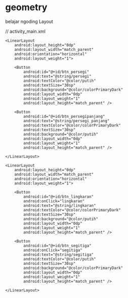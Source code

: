 # geometry
belajar ngoding
Layout

// activity_main.xml
<?xml version="1.0" encoding="utf-8"?>
<LinearLayout xmlns:android="http://schemas.android.com/apk/res/android"
    xmlns:tools="http://schemas.android.com/tools"
    android:layout_width="match_parent"
    android:layout_height="match_parent"
    android:orientation="vertical"
    tools:context="com.bso.android.geometryapp.MainActivity">

    <LinearLayout
        android:layout_height="0dp"
        android:layout_width="match_parent"
        android:orientation="horizontal"
        android:layout_weight="1">

        <Button
            android:id="@+id/btn_persegi"
            android:text="@string/persegi"
            android:textColor="@color/putih"
            android:textSize="30sp"
            android:background="@color/colorPrimaryDark"
            android:layout_width="0dp"
            android:layout_weight="1"
            android:layout_height="match_parent" />

        <Button
            android:id="@+id/btn_persegipanjang"
            android:text="@string/persegi_panjang"
            android:textColor="@color/colorPrimaryDark"
            android:textSize="30sp"
            android:background="@color/putih"
            android:layout_width="0dp"
            android:layout_weight="1"
            android:layout_height="match_parent" />

    </LinearLayout>

    <LinearLayout
        android:layout_height="0dp"
        android:layout_width="match_parent"
        android:orientation="horizontal"
        android:layout_weight="1">

        <Button
            android:id="@+id/btn_lingkaran"
            android:onClick="lingkaran"
            android:text="@string/lingkaran"
            android:textColor="@color/colorPrimaryDark"
            android:textSize="30sp"
            android:background="@color/putih"
            android:layout_width="0dp"
            android:layout_weight="1"
            android:layout_height="match_parent" />

        <Button
            android:id="@+id/btn_segitiga"
            android:onClick="segitiga"
            android:text="@string/segitiga"
            android:textColor="@color/putih"
            android:textSize="30sp"
            android:background="@color/colorPrimaryDark"
            android:layout_width="0dp"
            android:layout_weight="1"
            android:layout_height="match_parent" />

    </LinearLayout>

</LinearLayout>
